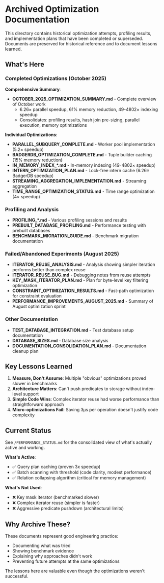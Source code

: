 # Archived Optimization Documentation

This directory contains historical optimization attempts, profiling results, and implementation plans that have been completed or superseded. Documents are preserved for historical reference and to document lessons learned.

## What's Here

### Completed Optimizations (October 2025)

**Comprehensive Summary**:
- **OCTOBER_2025_OPTIMIZATION_SUMMARY.md** - Complete overview of October work
  - 6.26× parallel speedup, 61% memory reduction, 49-4802× indexing speedup
  - Consolidates: profiling results, hash join pre-sizing, parallel execution, memory optimizations

**Individual Optimizations**:
- **PARALLEL_SUBQUERY_COMPLETE.md** - Worker pool implementation (5.2× speedup)
- **BADGERDB_OPTIMIZATION_COMPLETE.md** - Tuple builder caching (15% memory reduction)
- **IN_MEMORY_INDEX_*.md** - In-memory indexing (49-4802× speedup)
- **INTERN_OPTIMIZATION_PLAN.md** - Lock-free intern cache (6.26× BadgerDB speedup)
- **STREAMING_AGGREGATION_IMPLEMENTATION.md** - Streaming aggregation
- **TIME_RANGE_OPTIMIZATION_STATUS.md** - Time range optimization (4× speedup)

### Profiling and Analysis
- **PROFILING_*.md** - Various profiling sessions and results
- **PREBUILT_DATABASE_PROFILING.md** - Performance testing with prebuilt databases
- **BENCHMARK_MIGRATION_GUIDE.md** - Benchmark migration documentation

### Failed/Abandoned Experiments (August 2025)
- **ITERATOR_REUSE_ANALYSIS.md** - Analysis showing simpler iteration performs better than complex reuse
- **ITERATOR_REUSE_BUG.md** - Debugging notes from reuse attempts
- **KEY_MASK_ITERATOR_PLAN.md** - Plan for byte-level key filtering optimization
- **CONSTRAINT_OPTIMIZATION_RESULTS.md** - Fast-path optimization for constraint evaluation
- **PERFORMANCE_IMPROVEMENTS_AUGUST_2025.md** - Summary of August optimization sprint

### Other Documentation
- **TEST_DATABASE_INTEGRATION.md** - Test database setup documentation
- **DATABASE_SIZES.md** - Database size analysis
- **DOCUMENTATION_CONSOLIDATION_PLAN.md** - Documentation cleanup plan

## Key Lessons Learned

1. **Measure, Don't Assume**: Multiple "obvious" optimizations proved slower in benchmarks
2. **Architecture Matters**: Can't push predicates to storage without index-level support
3. **Simple Code Wins**: Complex iterator reuse had worse performance than straightforward approach
4. **Micro-optimizations Fail**: Saving 3µs per operation doesn't justify code complexity

## Current Status

See `/PERFORMANCE_STATUS.md` for the consolidated view of what's actually active and working.

**What's Active**:
- ✅ Query plan caching (proven 3x speedup)
- ✅ Batch scanning with threshold (code clarity, modest performance)
- ✅ Relation collapsing algorithm (critical for memory management)

**What's Not Used**:
- ❌ Key mask iterator (benchmarked slower)
- ❌ Complex iterator reuse (simpler is faster)
- ❌ Aggressive predicate pushdown (architectural limits)

## Why Archive These?

These documents represent good engineering practice:
- Documenting what was tried
- Showing benchmark evidence
- Explaining why approaches didn't work
- Preventing future attempts at the same optimizations

The lessons here are valuable even though the optimizations weren't successful.
